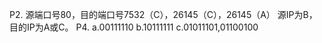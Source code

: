 P2.
源端口号80，目的端口号7532（C），26145（C），26145（A）
源IP为B，目的IP为A或C。
P4.
a.00111110
b.10111111
c.01011101,01100100
